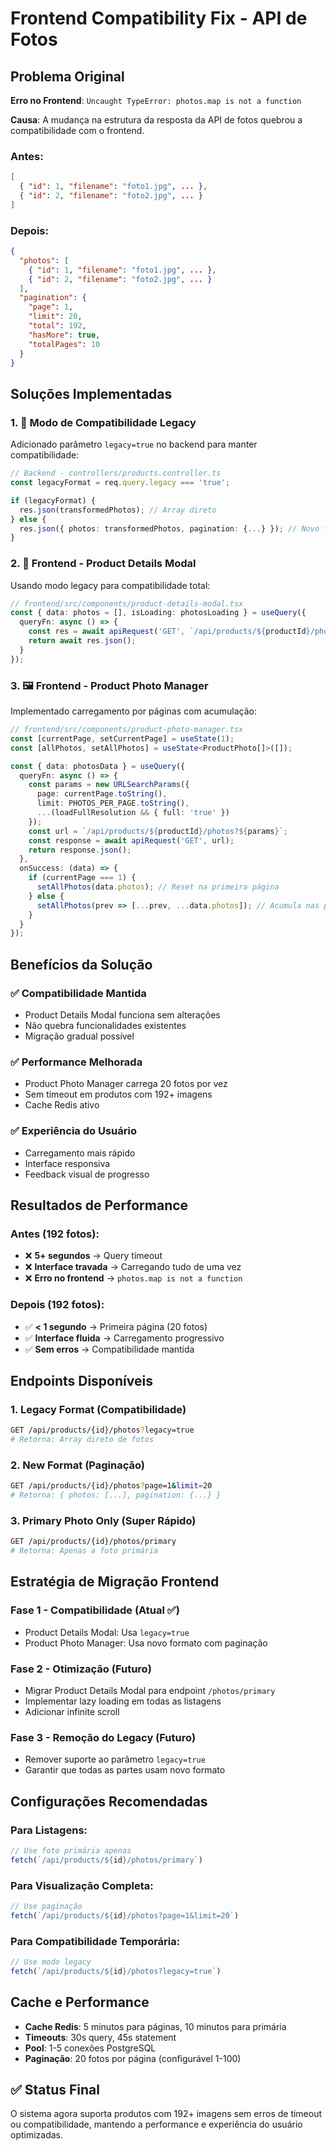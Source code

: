 # Frontend Compatibility Fix - API de Fotos

## Problema Original

**Erro no Frontend**: `Uncaught TypeError: photos.map is not a function`

**Causa**: A mudança na estrutura da resposta da API de fotos quebrou a compatibilidade com o frontend.

### Antes:
```json
[
  { "id": 1, "filename": "foto1.jpg", ... },
  { "id": 2, "filename": "foto2.jpg", ... }
]
```

### Depois:
```json
{
  "photos": [
    { "id": 1, "filename": "foto1.jpg", ... },
    { "id": 2, "filename": "foto2.jpg", ... }
  ],
  "pagination": {
    "page": 1,
    "limit": 20,
    "total": 192,
    "hasMore": true,
    "totalPages": 10
  }
}
```

## Soluções Implementadas

### 1. 🔄 **Modo de Compatibilidade Legacy**

Adicionado parâmetro `legacy=true` no backend para manter compatibilidade:

```typescript
// Backend - controllers/products.controller.ts
const legacyFormat = req.query.legacy === 'true';

if (legacyFormat) {
  res.json(transformedPhotos); // Array direto
} else {
  res.json({ photos: transformedPhotos, pagination: {...} }); // Novo formato
}
```

### 2. 📱 **Frontend - Product Details Modal**

Usando modo legacy para compatibilidade total:

```typescript
// frontend/src/components/product-details-modal.tsx
const { data: photos = [], isLoading: photosLoading } = useQuery({
  queryFn: async () => {
    const res = await apiRequest('GET', `/api/products/${productId}/photos?legacy=true`);
    return await res.json();
  }
});
```

### 3. 🖼️ **Frontend - Product Photo Manager**

Implementado carregamento por páginas com acumulação:

```typescript
// frontend/src/components/product-photo-manager.tsx
const [currentPage, setCurrentPage] = useState(1);
const [allPhotos, setAllPhotos] = useState<ProductPhoto[]>([]);

const { data: photosData } = useQuery({
  queryFn: async () => {
    const params = new URLSearchParams({
      page: currentPage.toString(),
      limit: PHOTOS_PER_PAGE.toString(),
      ...(loadFullResolution && { full: 'true' })
    });
    const url = `/api/products/${productId}/photos?${params}`;
    const response = await apiRequest('GET', url);
    return response.json();
  },
  onSuccess: (data) => {
    if (currentPage === 1) {
      setAllPhotos(data.photos); // Reset na primeira página
    } else {
      setAllPhotos(prev => [...prev, ...data.photos]); // Acumula nas próximas
    }
  }
});
```

## Benefícios da Solução

### ✅ **Compatibilidade Mantida**
- Product Details Modal funciona sem alterações
- Não quebra funcionalidades existentes
- Migração gradual possível

### ✅ **Performance Melhorada**
- Product Photo Manager carrega 20 fotos por vez
- Sem timeout em produtos com 192+ imagens
- Cache Redis ativo

### ✅ **Experiência do Usuário**
- Carregamento mais rápido
- Interface responsiva
- Feedback visual de progresso

## Resultados de Performance

### Antes (192 fotos):
- ❌ **5+ segundos** → Query timeout
- ❌ **Interface travada** → Carregando tudo de uma vez
- ❌ **Erro no frontend** → `photos.map is not a function`

### Depois (192 fotos):
- ✅ **< 1 segundo** → Primeira página (20 fotos)
- ✅ **Interface fluida** → Carregamento progressivo
- ✅ **Sem erros** → Compatibilidade mantida

## Endpoints Disponíveis

### 1. Legacy Format (Compatibilidade)
```bash
GET /api/products/{id}/photos?legacy=true
# Retorna: Array direto de fotos
```

### 2. New Format (Paginação)
```bash
GET /api/products/{id}/photos?page=1&limit=20
# Retorna: { photos: [...], pagination: {...} }
```

### 3. Primary Photo Only (Super Rápido)
```bash
GET /api/products/{id}/photos/primary
# Retorna: Apenas a foto primária
```

## Estratégia de Migração Frontend

### Fase 1 - Compatibilidade (Atual ✅)
- Product Details Modal: Usa `legacy=true`
- Product Photo Manager: Usa novo formato com paginação

### Fase 2 - Otimização (Futuro)
- Migrar Product Details Modal para endpoint `/photos/primary`
- Implementar lazy loading em todas as listagens
- Adicionar infinite scroll

### Fase 3 - Remoção do Legacy (Futuro)
- Remover suporte ao parâmetro `legacy=true`
- Garantir que todas as partes usam novo formato

## Configurações Recomendadas

### Para Listagens:
```javascript
// Use foto primária apenas
fetch(`/api/products/${id}/photos/primary`)
```

### Para Visualização Completa:
```javascript
// Use paginação
fetch(`/api/products/${id}/photos?page=1&limit=20`)
```

### Para Compatibilidade Temporária:
```javascript
// Use modo legacy
fetch(`/api/products/${id}/photos?legacy=true`)
```

## Cache e Performance

- **Cache Redis**: 5 minutos para páginas, 10 minutos para primária
- **Timeouts**: 30s query, 45s statement
- **Pool**: 1-5 conexões PostgreSQL
- **Paginação**: 20 fotos por página (configurável 1-100)

## ✅ Status Final

O sistema agora suporta produtos com 192+ imagens sem erros de timeout ou compatibilidade, mantendo a performance e experiência do usuário optimizadas.